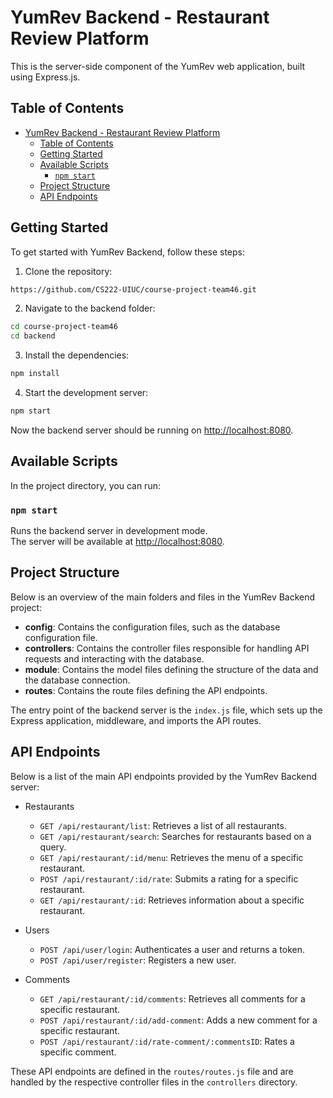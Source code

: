 # YumRev Backend - Restaurant Review Platform

This is the server-side component of the YumRev web application, built using Express.js.

## Table of Contents

- [YumRev Backend - Restaurant Review Platform](#yumrev-backend---restaurant-review-platform)
  - [Table of Contents](#table-of-contents)
  - [Getting Started](#getting-started)
  - [Available Scripts](#available-scripts)
    - [`npm start`](#npm-start)
  - [Project Structure](#project-structure)
  - [API Endpoints](#api-endpoints)

## Getting Started

To get started with YumRev Backend, follow these steps:

1. Clone the repository:

```bash
https://github.com/CS222-UIUC/course-project-team46.git
```

2. Navigate to the backend folder:

```bash
cd course-project-team46
cd backend
```

3. Install the dependencies:

```bash
npm install
```

4. Start the development server:

```bash
npm start
```

Now the backend server should be running on [http://localhost:8080](http://localhost:8080).

## Available Scripts

In the project directory, you can run:

### `npm start`

Runs the backend server in development mode.\
The server will be available at [http://localhost:8080](http://localhost:8080).

## Project Structure

Below is an overview of the main folders and files in the YumRev Backend project:

- **config**: Contains the configuration files, such as the database configuration file.
- **controllers**: Contains the controller files responsible for handling API requests and interacting with the database.
- **module**: Contains the model files defining the structure of the data and the database connection.
- **routes**: Contains the route files defining the API endpoints.

The entry point of the backend server is the `index.js` file, which sets up the Express application, middleware, and imports the API routes.

## API Endpoints

Below is a list of the main API endpoints provided by the YumRev Backend server:

- Restaurants
  - `GET /api/restaurant/list`: Retrieves a list of all restaurants.
  - `GET /api/restaurant/search`: Searches for restaurants based on a query.
  - `GET /api/restaurant/:id/menu`: Retrieves the menu of a specific restaurant.
  - `POST /api/restaurant/:id/rate`: Submits a rating for a specific restaurant.
  - `GET /api/restaurant/:id`: Retrieves information about a specific restaurant.

- Users
  - `POST /api/user/login`: Authenticates a user and returns a token.
  - `POST /api/user/register`: Registers a new user.

- Comments
  - `GET /api/restaurant/:id/comments`: Retrieves all comments for a specific restaurant.
  - `POST /api/restaurant/:id/add-comment`: Adds a new comment for a specific restaurant.
  - `POST /api/restaurant/:id/rate-comment/:commentsID`: Rates a specific comment.

These API endpoints are defined in the `routes/routes.js` file and are handled by the respective controller files in the `controllers` directory.
